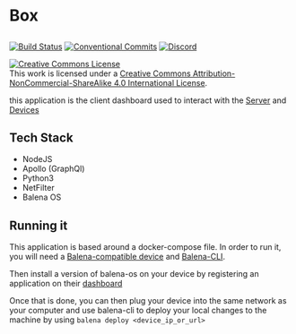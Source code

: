 # Box

##

[![Build Status](https://travis-ci.com/vivitek/box.svg?branch=master)](https://travis-ci.com/vivitek/monitoring-app)
[![Conventional Commits](https://img.shields.io/badge/Conventional%20Commits-1.0.0-yellow.svg)](https://conventionalcommits.org)
[![Discord](https://img.shields.io/discord/827167614018650152)](https://discord.gg/SMYDdZfPG6)

<a rel="license" href="http://creativecommons.org/licenses/by-nc-sa/4.0/"><img alt="Creative Commons License" style="border-width:0" src="https://i.creativecommons.org/l/by-nc-sa/4.0/88x31.png" /></a><br />This work is licensed under a <a rel="license" href="http://creativecommons.org/licenses/by-nc-sa/4.0/">Creative Commons Attribution-NonCommercial-ShareAlike 4.0 International License</a>.

this application is the client dashboard used to interact with the [Server](https://github.com/vivitek/backend) and [Devices](https://github.com/vivitek/deep-thought)

## Tech Stack

- NodeJS
- Apollo (GraphQl)
- Python3
- NetFilter
- Balena OS

## Running it

This application is based around a docker-compose file. In order to run it, you will need a [Balena-compatible device](https://www.balena.io/os/?) and [Balena-CLI](https://github.com/balena-io/balena-cli).

Then install a version of balena-os on your device by registering an application on their [dashboard](https://dashboard.balena-cloud.com/apps)

Once that is done, you can then plug your device into the same network as your computer and use balena-cli to deploy your local changes to the machine by using `balena deploy <device_ip_or_url>`